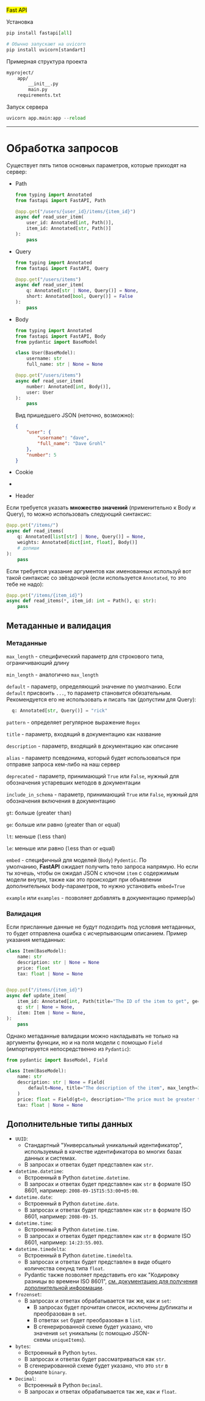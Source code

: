 <mark>Fast API</mark>

Установка

```python
pip install fastapi[all]

# Обычно запускают на uvicorn
pip install uvicorn[standart]
```

Примерная структура проекта

```bash
myproject/
    app/
        __init__.py
        main.py
    requirements.txt
```

Запуск сервера

```python
uvicorn app.main:app --reload
```

---

# Обработка запросов

Существует пять типов основных параметров, которые приходят на сервер:

- Path
  
  ```python
  from typing import Annotated
  from fastapi import FastAPI, Path
  
  @app.get("/users/{user_id}/items/{item_id}")
  async def read_user_item(
      user_id: Annotated[int, Path()], 
      item_id: Annotated[str, Path()]
  ):
      pass
  ```

- Query
  
  ```python
  from typing import Annotated
  from fastapi import FastAPI, Query
  
  @app.get("/users/items")
  async def read_user_item(
      q: Annotated[str | None, Query()] = None, 
      short: Annotated[bool, Query()] = False
  ):
      pass
  ```

- Body
  
  ```python
  from typing import Annotated
  from fastapi import FastAPI, Body
  from pydantic import BaseModel
  
  class User(BaseModel):
      username: str
      full_name: str | None = None
  
  @app.get("/users/items")
  async def read_user_item(
      number: Annotated[int, Body()],
      user: User
  ):
      pass
  ```
  
  Вид пришедшего JSON (неточно, возможно):
  
  ```json
  {
      "user": {
          "username": "dave",
          "full_name": "Dave Grohl"
      },
      "number": 5
  }
  ```

- Cookie

- 

- Header

Если требуется указать **множество значений** (применительно к Body и Query), то можно использовать следующий синтаксис:

```python
@app.get("/items/")
async def read_items(
    q: Annotated[list[str] | None, Query()] = None,
    weights: Annotated[dict[int, float], Body()]
    # допиши
):
    pass
```

Если требуется указание аргументов как именованных используй вот такой синтаксис со звёздочкой (если используется `Annotated`, то это тебе не надо):

```python
@app.get("/items/{item_id}")
async def read_items(*, item_id: int = Path(), q: str):
    pass
```

## Метаданные и валидация

### Метаданные

`max_length` - специфический параметр для строкового типа, ограничивающий длину

`min_length` - аналогично `max_length`

`default` - параметр, определяющий значение по умолчанию. Если `default` присвоить `...`, то параметр становится обязательным. Рекомендуется его не использовать и писать так (допустим для Query): 

```python
  q: Annotated[str, Query()] = "rick"
```

`pattern` - определяет регулярное выражение `Regex`

`title` - параметр, входящий в документацию как название

`description` - параметр, входящий в документацию как описание

`alias` - параметр псевдонима, который будет использоваться при отправке запроса кем-либо на наш сервер

`deprecated` - параметр, принимающий `True` или `False`, нужный для обозначения устаревших методов в документации

`include_in_schema` - параметр, принимающий `True` или `False`, нужный для обозначения включения в документацию

`gt`: больше (`g`reater `t`han)

`ge`: больше или равно (`g`reater than or `e`qual)

`lt`: меньше (`l`ess `t`han)

`le`: меньше или равно (`l`ess than or `e`qual)

`embed` - специфичный для моделей (`Body`) `Pydentic`. По умолчанию, **FastAPI** ожидает получить тело запроса напрямую. Но если ты хочешь, чтобы он ожидал JSON с ключом `item` с содержимым модели внутри, также как это происходит при объявлении дополнительных body-параметров, то нужно установить `embed=True`

`example` или `examples` - позволяет добавлять в документацию пример(ы)

### Валидация

Если присланные данные не будут подходить под условия метаданных, то будет отправлена ошибка с исчерпывающим описанием. Пример указания метаданных:

```python
class Item(BaseModel):
    name: str
    description: str | None = None
    price: float
    tax: float | None = None


@app.put("/items/{item_id}")
async def update_item(
    item_id: Annotated[int, Path(title="The ID of the item to get", ge=0, le=1000)],
    q: str | None = None,
    item: Item | None = None,
): 
    pass
```

Однако метаданные валидации можно накладывать не только на аргументы функции, но и на поля модели с помощью `Field` (импортируется непосредственно из `Pydantic`):

```python
from pydantic import BaseModel, Field

class Item(BaseModel):
    name: str
    description: str | None = Field(
        default=None, title="The description of the item", max_length=300
    )
    price: float = Field(gt=0, description="The price must be greater than zero")
    tax: float | None = None
```

## Дополнительные типы данных

- `UUID`:
  - Стандартный "Универсальный уникальный идентификатор", используемый в качестве идентификатора во многих базах данных и системах.
  - В запросах и ответах будет представлен как `str`.
- `datetime.datetime`:
  - Встроенный в Python `datetime.datetime`.
  - В запросах и ответах будет представлен как `str` в формате ISO 8601, например: `2008-09-15T15:53:00+05:00`.
- `datetime.date`:
  - Встроенный в Python `datetime.date`.
  - В запросах и ответах будет представлен как `str` в формате ISO 8601, например: `2008-09-15`.
- `datetime.time`:
  - Встроенный в Python `datetime.time`.
  - В запросах и ответах будет представлен как `str` в формате ISO 8601, например: `14:23:55.003`.
- `datetime.timedelta`:
  - Встроенный в Python `datetime.timedelta`.
  - В запросах и ответах будет представлен в виде общего количества секунд типа `float`.
  - Pydantic также позволяет представить его как "Кодировку разницы во времени ISO 8601", [см. документацию для получения дополнительной информации](https://docs.pydantic.dev/latest/concepts/serialization/#json_encoders).
- `frozenset`:
  - В запросах и ответах обрабатывается так же, как и `set`:
    - В запросах будет прочитан список, исключены дубликаты и преобразован в `set`.
    - В ответах `set` будет преобразован в `list`.
    - В сгенерированной схеме будет указано, что значения `set` уникальны (с помощью JSON-схемы `uniqueItems`).
- `bytes`:
  - Встроенный в Python `bytes`.
  - В запросах и ответах будет рассматриваться как `str`.
  - В сгенерированной схеме будет указано, что это `str` в формате `binary`.
- `Decimal`:
  - Встроенный в Python `Decimal`.
  - В запросах и ответах обрабатывается так же, как и `float`.

